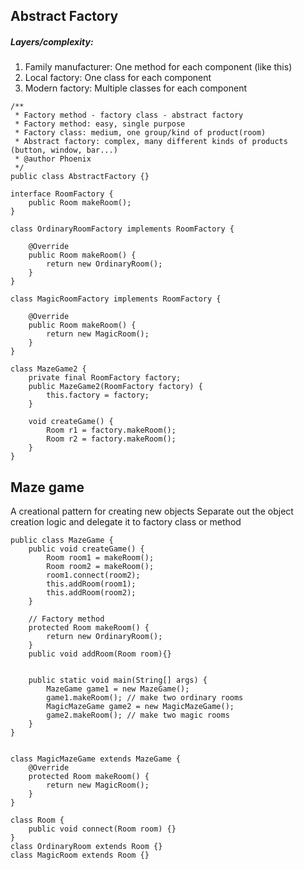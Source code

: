 ## Abstract Factory
##### Layers/complexity:
1. Family manufacturer: One method for each component (like this)
2. Local factory: One class for each component 
3. Modern factory: Multiple classes for each component

```
/**
 * Factory method - factory class - abstract factory
 * Factory method: easy, single purpose
 * Factory class: medium, one group/kind of product(room)
 * Abstract factory: complex, many different kinds of products (button, window, bar...) 
 * @author Phoenix
 */
public class AbstractFactory {}

interface RoomFactory {
	public Room makeRoom();
}

class OrdinaryRoomFactory implements RoomFactory {
	
	@Override
	public Room makeRoom() {
		return new OrdinaryRoom();
	}
}

class MagicRoomFactory implements RoomFactory {
	
	@Override
	public Room makeRoom() {
		return new MagicRoom();
	}
}

class MazeGame2 {
	private final RoomFactory factory;
	public MazeGame2(RoomFactory factory) {
		this.factory = factory;
	}
	
	void createGame() {
		Room r1 = factory.makeRoom();
		Room r2 = factory.makeRoom();
	}
}

```
## Maze game
A creational pattern for creating new objects
Separate out the object creation logic and delegate it to factory class or method
```
public class MazeGame {
	public void createGame() {
		Room room1 = makeRoom();
		Room room2 = makeRoom();
		room1.connect(room2);
		this.addRoom(room1);
		this.addRoom(room2);
	}
	
	// Factory method
	protected Room makeRoom() {
		return new OrdinaryRoom();
	}
	public void addRoom(Room room){}
	
	
	public static void main(String[] args) {
		MazeGame game1 = new MazeGame();
		game1.makeRoom(); // make two ordinary rooms
		MagicMazeGame game2 = new MagicMazeGame();
		game2.makeRoom(); // make two magic rooms
	}
}


class MagicMazeGame extends MazeGame {
	@Override
	protected Room makeRoom() {
		return new MagicRoom();
	}
}

class Room {
	public void connect(Room room) {}
}
class OrdinaryRoom extends Room {}
class MagicRoom extends Room {}
```
